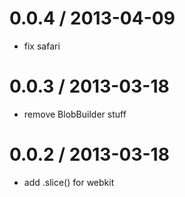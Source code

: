
0.0.4 / 2013-04-09 
==================

  * fix safari

0.0.3 / 2013-03-18 
==================

  * remove BlobBuilder stuff

0.0.2 / 2013-03-18 
==================

  * add .slice() for webkit
